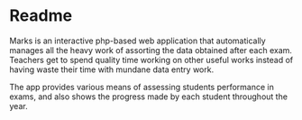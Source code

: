 Readme
=========
Marks is an interactive php-based web application that automatically manages all the heavy work of assorting the data obtained after each exam. Teachers get to spend quality time working on other useful works instead of having waste their time with mundane data entry work.

The app provides various means of assessing students performance in exams, and also shows the progress made by each student throughout the year.